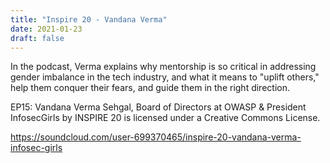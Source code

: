 ```yaml
---
title: "Inspire 20 - Vandana Verma"
date: 2021-01-23
draft: false
---
```


In the podcast, Verma explains why mentorship is so critical in addressing gender imbalance in the tech industry, and what it means to "uplift others," help them conquer their fears, and guide them in the right direction.

EP15: Vandana Verma Sehgal, Board of Directors at OWASP & President InfosecGirls by INSPIRE 20 is licensed under a  Creative Commons License.

https://soundcloud.com/user-699370465/inspire-20-vandana-verma-infosec-girls